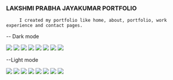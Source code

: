 ### LAKSHMI PRABHA JAYAKUMAR PORTFOLIO

         I created my portfolio like home, about, portfolio, work experience and contact pages.

-- Dark mode

<img src="./img/Portfolio/home.png">


<img src="./img/Portfolio/about1.png">


<img src="./img/Portfolio/about2.png">


<img src="./img/Portfolio/portfolio.png">


<img src="./img/Portfolio/portfolio2.png">


<img src="./img/Portfolio/portfolio3.png">


<img src="./img/Portfolio/work ex.png">


<img src="./img/Portfolio/contact.png">

--Light mode

<img src="./img/Portfolio/Light/home.png">


<img src="./img/Portfolio/Light/about1.png">


<img src="./img/Portfolio/Light/about2.png">


<img src="./img/Portfolio/Light/portfolio1.png">


<img src="./img/Portfolio/Light/portfolio2.png">


<img src="./img/Portfolio/Light/portfolio3.png">


<img src="./img/Portfolio/Light/work ex.png">


<img src="./img/Portfolio/Light/contact.png">
